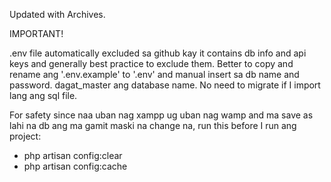Updated with Archives.


IMPORTANT!

.env file automatically excluded sa github kay it contains db info and api keys and generally best practice to exclude them.
Better to copy and rename ang '.env.example' to '.env' and manual insert sa db name and password.
dagat_master ang database name. No need to migrate if I import lang ang sql file.

For safety since naa uban nag xampp ug uban nag wamp and ma save as lahi na db ang ma gamit maski na change na, run this before I run ang project:
- php artisan config:clear
- php artisan config:cache

